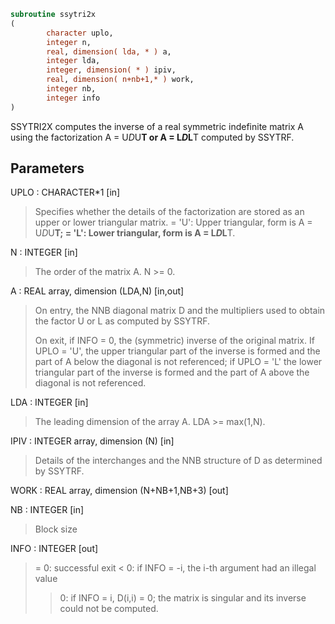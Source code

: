 ```fortran
subroutine ssytri2x
(
        character uplo,
        integer n,
        real, dimension( lda, * ) a,
        integer lda,
        integer, dimension( * ) ipiv,
        real, dimension( n+nb+1,* ) work,
        integer nb,
        integer info
)
```

SSYTRI2X computes the inverse of a real symmetric indefinite matrix
A using the factorization A = U*D*U**T or A = L*D*L**T computed by
SSYTRF.

## Parameters
UPLO : CHARACTER*1 [in]
> Specifies whether the details of the factorization are stored
> as an upper or lower triangular matrix.
> = 'U':  Upper triangular, form is A = U*D*U**T;
> = 'L':  Lower triangular, form is A = L*D*L**T.

N : INTEGER [in]
> The order of the matrix A.  N >= 0.

A : REAL array, dimension (LDA,N) [in,out]
> On entry, the NNB diagonal matrix D and the multipliers
> used to obtain the factor U or L as computed by SSYTRF.
> 
> On exit, if INFO = 0, the (symmetric) inverse of the original
> matrix.  If UPLO = 'U', the upper triangular part of the
> inverse is formed and the part of A below the diagonal is not
> referenced; if UPLO = 'L' the lower triangular part of the
> inverse is formed and the part of A above the diagonal is
> not referenced.

LDA : INTEGER [in]
> The leading dimension of the array A.  LDA >= max(1,N).

IPIV : INTEGER array, dimension (N) [in]
> Details of the interchanges and the NNB structure of D
> as determined by SSYTRF.

WORK : REAL array, dimension (N+NB+1,NB+3) [out]

NB : INTEGER [in]
> Block size

INFO : INTEGER [out]
> = 0: successful exit
> < 0: if INFO = -i, the i-th argument had an illegal value
> > 0: if INFO = i, D(i,i) = 0; the matrix is singular and its
> inverse could not be computed.

